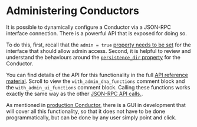 # Administering Conductors

It is possible to dynamically configure a Conductor via a JSON-RPC interface connection. There is a powerful API that is exposed for doing so.

To do this, first, recall that the `admin = true` [property needs to be set](./conductor_interfaces.md#admin-bool-optional) for the interface that should allow admin access. Second, it is helpful to review and understand the behaviours around the [`persistence_dir` property](./conductor_persistence_dir.md) for the Conductor.

You can find details of the API for this functionality in the full [API reference material](https://developer.holochain.org/api/latest/holochain_container_api/interface/struct.ContainerApiBuilder.html). Scroll to view the `with_admin_dna_functions` comment block and the `with_admin_ui_functions` comment block. Calling these functions works exactly the same way as the other [JSON-RPC API calls.](./conductor_json_rpc_api.md).

As mentioned in [production Conductor](./production_conductor.md), there is a GUI in development that will cover all this functionality, so that it does not have to be done programmatically, but can be done by any user simply point and click.
